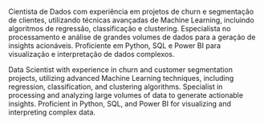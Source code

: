 Cientista de Dados com experiência em projetos de churn e segmentação de clientes, utilizando técnicas avançadas de Machine Learning, incluindo algoritmos de regressão, classificação e clustering. Especialista no processamento e análise de grandes volumes de dados para a geração de insights acionáveis. Proficiente em Python, SQL e Power BI para visualização e interpretação de dados complexos.

Data Scientist with experience in churn and customer segmentation projects, utilizing advanced Machine Learning techniques, including regression, classification, and clustering algorithms. Specialist in processing and analyzing large volumes of data to generate actionable insights. Proficient in Python, SQL, and Power BI for visualizing and interpreting complex data.
